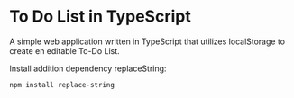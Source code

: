 # To Do List in TypeScript

A simple web application written in TypeScript that utilizes localStorage to create en editable To-Do List. 

Install addition dependency replaceString:

```sh
npm install replace-string
```